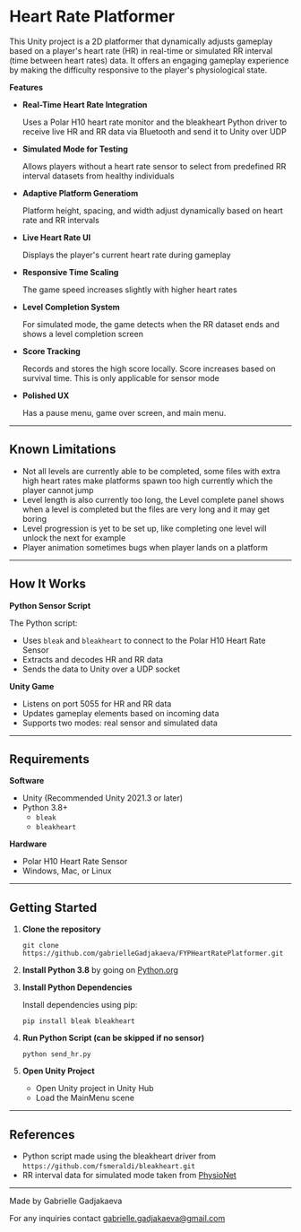 # **Heart Rate Platformer**

This Unity project is a 2D platformer that dynamically adjusts gameplay based on a player's heart rate (HR) in real-time or simulated RR interval (time between heart rates) data. It offers an engaging gameplay experience by making the difficulty responsive to the player's physiological state.

**Features**
- **Real-Time Heart Rate Integration**
  
  Uses a Polar H10 heart rate monitor and the bleakheart Python driver to receive live HR and RR data via Bluetooth and send it to Unity over UDP
- **Simulated Mode for Testing**
  
  Allows players without a heart rate sensor to select from predefined RR interval datasets from healthy individuals
- **Adaptive Platform Generatiom**
  
  Platform height, spacing, and width adjust dynamically based on heart rate and RR intervals
- **Live Heart Rate UI**
  
  Displays the player's current heart rate during gameplay
- **Responsive Time Scaling**
  
  The game speed increases slightly with higher heart rates
- **Level Completion System**
  
  For simulated mode, the game detects when the RR dataset ends and shows a level completion screen
- **Score Tracking**
  
  Records and stores the high score locally. Score increases based on survival time. This is only applicable for sensor mode
- **Polished UX**
  
  Has a pause menu, game over screen, and main menu.

---

## **Known Limitations**

- Not all levels are currently able to be completed, some files with extra high heart rates make platforms spawn too high currently which the player cannot jump
- Level length is also currently too long, the Level complete panel shows when a level is completed but the files are very long and it may get boring
- Level progression is yet to be set up, like completing one level will unlock the next for example
- Player animation sometimes bugs when player lands on a platform

---

## **How It Works**

**Python Sensor Script**

The Python script:
- Uses `bleak` and `bleakheart` to connect to the Polar H10 Heart Rate Sensor
- Extracts and decodes HR and RR data
- Sends the data to Unity over a UDP socket

**Unity Game**
- Listens on port 5055 for HR and RR data
- Updates gameplay elements based on incoming data
- Supports two modes: real sensor and simulated data

---

## **Requirements**

**Software**
- Unity (Recommended Unity 2021.3 or later)
- Python 3.8+
  - `bleak`
  - `bleakheart`

**Hardware**
- Polar H10 Heart Rate Sensor
- Windows, Mac, or Linux

---

## **Getting Started**

1. **Clone the repository**
   
   `git clone https://github.com/gabrielleGadjakaeva/FYPHeartRatePlatformer.git`

2. **Install Python 3.8** by going on [Python.org](https://www.python.org/downloads/release/python-3810/)

3. **Install Python Dependencies**
   
   Install dependencies using pip:
   
   `pip install bleak bleakheart`

5. **Run Python Script (can be skipped if no sensor)**

   `python send_hr.py`

6. **Open Unity Project**
   
   - Open Unity project in Unity Hub
   - Load the MainMenu scene

---

## **References**

- Python script made using the bleakheart driver from `https://github.com/fsmeraldi/bleakheart.git`
- RR interval data for simulated mode taken from [PhysioNet](https://physionet.org/content/rr-interval-healthy-subjects/1.0.0/)

---

Made by Gabrielle Gadjakaeva

For any inquiries contact gabrielle.gadjakaeva@gmail.com
